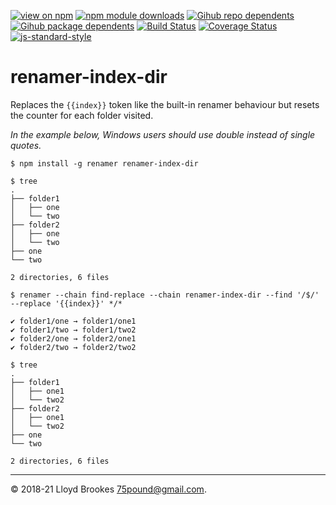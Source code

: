 [![view on npm](https://badgen.net/npm/v/renamer-index-dir)](https://www.npmjs.org/package/renamer-index-dir)
[![npm module downloads](https://badgen.net/npm/dt/renamer-index-dir)](https://www.npmjs.org/package/renamer-index-dir)
[![Gihub repo dependents](https://badgen.net/github/dependents-repo/75lb/renamer-index-dir)](https://github.com/75lb/renamer-index-dir/network/dependents?dependent_type=REPOSITORY)
[![Gihub package dependents](https://badgen.net/github/dependents-pkg/75lb/renamer-index-dir)](https://github.com/75lb/renamer-index-dir/network/dependents?dependent_type=PACKAGE)
[![Build Status](https://travis-ci.org/75lb/renamer-index-dir.svg?branch=master)](https://travis-ci.org/75lb/renamer-index-dir)
[![Coverage Status](https://coveralls.io/repos/github/75lb/renamer-index-dir/badge.svg)](https://coveralls.io/github/75lb/renamer-index-dir)
[![js-standard-style](https://img.shields.io/badge/code%20style-standard-brightgreen.svg)](https://github.com/feross/standard)

# renamer-index-dir

Replaces the `{{index}}` token like the built-in renamer behaviour but resets the counter for each folder visited.

_In the example below, Windows users should use double instead of single quotes._

```
$ npm install -g renamer renamer-index-dir

$ tree
.
├── folder1
│   ├── one
│   └── two
├── folder2
│   ├── one
│   └── two
├── one
└── two

2 directories, 6 files

$ renamer --chain find-replace --chain renamer-index-dir --find '/$/' --replace '{{index}}' */*

✔︎ folder1/one → folder1/one1
✔︎ folder1/two → folder1/two2
✔︎ folder2/one → folder2/one1
✔︎ folder2/two → folder2/two2

$ tree
.
├── folder1
│   ├── one1
│   └── two2
├── folder2
│   ├── one1
│   └── two2
├── one
└── two

2 directories, 6 files
```


* * *

&copy; 2018-21 Lloyd Brookes <75pound@gmail.com>.
